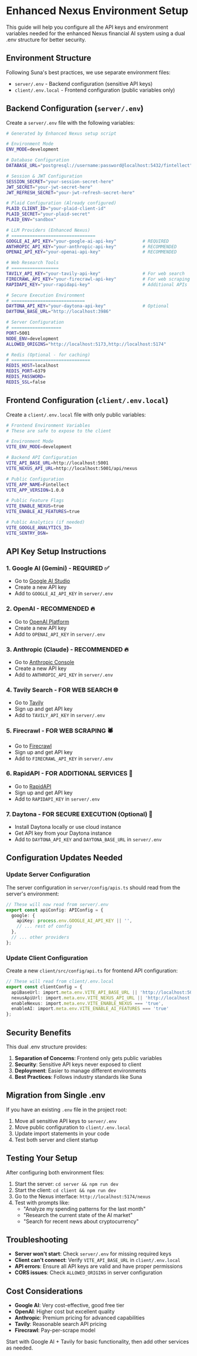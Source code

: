 # Enhanced Nexus Environment Setup

This guide will help you configure all the API keys and environment variables needed for the enhanced Nexus financial AI system using a dual .env structure for better security.

## Environment Structure

Following Suna's best practices, we use separate environment files:
- `server/.env` - Backend configuration (sensitive API keys)
- `client/.env.local` - Frontend configuration (public variables only)

## Backend Configuration (`server/.env`)

Create a `server/.env` file with the following variables:

```bash
# Generated by Enhanced Nexus setup script

# Environment Mode
ENV_MODE=development

# Database Configuration
DATABASE_URL="postgresql://username:password@localhost:5432/fintellect"

# Session & JWT Configuration
SESSION_SECRET="your-session-secret-here"
JWT_SECRET="your-jwt-secret-here"
JWT_REFRESH_SECRET="your-jwt-refresh-secret-here"

# Plaid Configuration (Already configured)
PLAID_CLIENT_ID="your-plaid-client-id"
PLAID_SECRET="your-plaid-secret"
PLAID_ENV="sandbox"

# LLM Providers (Enhanced Nexus)
# ================================
GOOGLE_AI_API_KEY="your-google-ai-api-key"          # REQUIRED
ANTHROPIC_API_KEY="your-anthropic-api-key"          # RECOMMENDED
OPENAI_API_KEY="your-openai-api-key"                # RECOMMENDED

# Web Research Tools
# ==================
TAVILY_API_KEY="your-tavily-api-key"                # For web search
FIRECRAWL_API_KEY="your-firecrawl-api-key"          # For web scraping
RAPIDAPI_KEY="your-rapidapi-key"                    # Additional APIs

# Secure Execution Environment
# ============================
DAYTONA_API_KEY="your-daytona-api-key"              # Optional
DAYTONA_BASE_URL="http://localhost:3986"

# Server Configuration
# ===================
PORT=5001
NODE_ENV=development
ALLOWED_ORIGINS="http://localhost:5173,http://localhost:5174"

# Redis (Optional - for caching)
# ==============================
REDIS_HOST=localhost
REDIS_PORT=6379
REDIS_PASSWORD=
REDIS_SSL=false
```

## Frontend Configuration (`client/.env.local`)

Create a `client/.env.local` file with only public variables:

```bash
# Frontend Environment Variables
# These are safe to expose to the client

# Environment Mode
VITE_ENV_MODE=development

# Backend API Configuration
VITE_API_BASE_URL=http://localhost:5001
VITE_NEXUS_API_URL=http://localhost:5001/api/nexus

# Public Configuration
VITE_APP_NAME=Fintellect
VITE_APP_VERSION=1.0.0

# Public Feature Flags
VITE_ENABLE_NEXUS=true
VITE_ENABLE_AI_FEATURES=true

# Public Analytics (if needed)
VITE_GOOGLE_ANALYTICS_ID=
VITE_SENTRY_DSN=
```

## API Key Setup Instructions

### 1. Google AI (Gemini) - REQUIRED ✅
- Go to [Google AI Studio](https://aistudio.google.com/)
- Create a new API key
- Add to `GOOGLE_AI_API_KEY` in `server/.env`

### 2. OpenAI - RECOMMENDED 🔥
- Go to [OpenAI Platform](https://platform.openai.com/api-keys)
- Create a new API key
- Add to `OPENAI_API_KEY` in `server/.env`

### 3. Anthropic (Claude) - RECOMMENDED 🔥
- Go to [Anthropic Console](https://console.anthropic.com/)
- Create a new API key
- Add to `ANTHROPIC_API_KEY` in `server/.env`

### 4. Tavily Search - FOR WEB SEARCH 🌐
- Go to [Tavily](https://tavily.com/)
- Sign up and get API key
- Add to `TAVILY_API_KEY` in `server/.env`

### 5. Firecrawl - FOR WEB SCRAPING 🕷️
- Go to [Firecrawl](https://firecrawl.dev/)
- Sign up and get API key
- Add to `FIRECRAWL_API_KEY` in `server/.env`

### 6. RapidAPI - FOR ADDITIONAL SERVICES 🚀
- Go to [RapidAPI](https://rapidapi.com/)
- Sign up and get API key
- Add to `RAPIDAPI_KEY` in `server/.env`

### 7. Daytona - FOR SECURE EXECUTION (Optional) 🐳
- Install Daytona locally or use cloud instance
- Get API key from your Daytona instance
- Add to `DAYTONA_API_KEY` and `DAYTONA_BASE_URL` in `server/.env`

## Configuration Updates Needed

### Update Server Configuration
The server configuration in `server/config/apis.ts` should read from the server's environment:

```typescript
// These will now read from server/.env
export const apiConfig: APIConfig = {
  google: {
    apiKey: process.env.GOOGLE_AI_API_KEY || '',
    // ... rest of config
  },
  // ... other providers
};
```

### Update Client Configuration
Create a new `client/src/config/api.ts` for frontend API configuration:

```typescript
// These will read from client/.env.local
export const clientConfig = {
  apiBaseUrl: import.meta.env.VITE_API_BASE_URL || 'http://localhost:5001',
  nexusApiUrl: import.meta.env.VITE_NEXUS_API_URL || 'http://localhost:5001/api/nexus',
  enableNexus: import.meta.env.VITE_ENABLE_NEXUS === 'true',
  enableAI: import.meta.env.VITE_ENABLE_AI_FEATURES === 'true'
};
```

## Security Benefits

This dual .env structure provides:

1. **Separation of Concerns**: Frontend only gets public variables
2. **Security**: Sensitive API keys never exposed to client
3. **Deployment**: Easier to manage different environments
4. **Best Practices**: Follows industry standards like Suna

## Migration from Single .env

If you have an existing `.env` file in the project root:

1. Move all sensitive API keys to `server/.env`
2. Move public configuration to `client/.env.local`
3. Update import statements in your code
4. Test both server and client startup

## Testing Your Setup

After configuring both environment files:

1. Start the server: `cd server && npm run dev`
2. Start the client: `cd client && npm run dev`
3. Go to the Nexus interface: `http://localhost:5174/nexus`
4. Test with prompts like:
   - "Analyze my spending patterns for the last month"
   - "Research the current state of the AI market"
   - "Search for recent news about cryptocurrency"

## Troubleshooting

- **Server won't start**: Check `server/.env` for missing required keys
- **Client can't connect**: Verify `VITE_API_BASE_URL` in `client/.env.local`
- **API errors**: Ensure all API keys are valid and have proper permissions
- **CORS issues**: Check `ALLOWED_ORIGINS` in server configuration

## Cost Considerations

- **Google AI**: Very cost-effective, good free tier
- **OpenAI**: Higher cost but excellent quality
- **Anthropic**: Premium pricing for advanced capabilities
- **Tavily**: Reasonable search API pricing
- **Firecrawl**: Pay-per-scrape model

Start with Google AI + Tavily for basic functionality, then add other services as needed. 